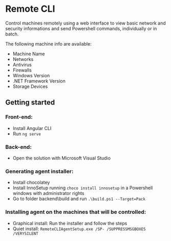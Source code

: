 # Remote CLI

Control machines remotely using a web interface to view basic network and security informations and send Powershell commands, individually or in batch.

The following machine info are available:
 * Machine Name
 * Networks
 * Antivirus
 * Firewalls
 * Windows Version
 * .NET Framework Version
 * Storage Devices

## Getting started

### Front-end:
- Install Angular CLI
- Run `ng serve`

### Back-end:
- Open the solution with Microsoft Visual Studio

### Generating agent installer:
- Install chocolatey
- Install InnoSetup running `choco install innosetup` in a Powershell windows with administrator rights
- Go to folder backend\build and run `.\build.ps1 --Target=Pack`

### Installing agent on the machines that will be controlled:
- Graphical install: Run the installer and follow the steps
- Quiet install: `RemoteCLIAgentSetup.exe /SP- /SUPPRESSMSGBOXES /VERYSILENT` 
